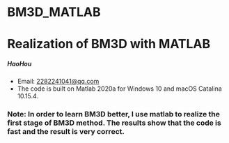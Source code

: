 # BM3D_MATLAB
# Realization of BM3D with MATLAB

##### HaoHou

* Email: 2282241041@qq.com
* The code is built on Matlab 2020a for Windows 10 and macOS Catalina 10.15.4.


### Note: In order to learn BM3D better, I use matlab to realize the first stage of BM3D method. The results show that the code is fast and the result is very correct.
